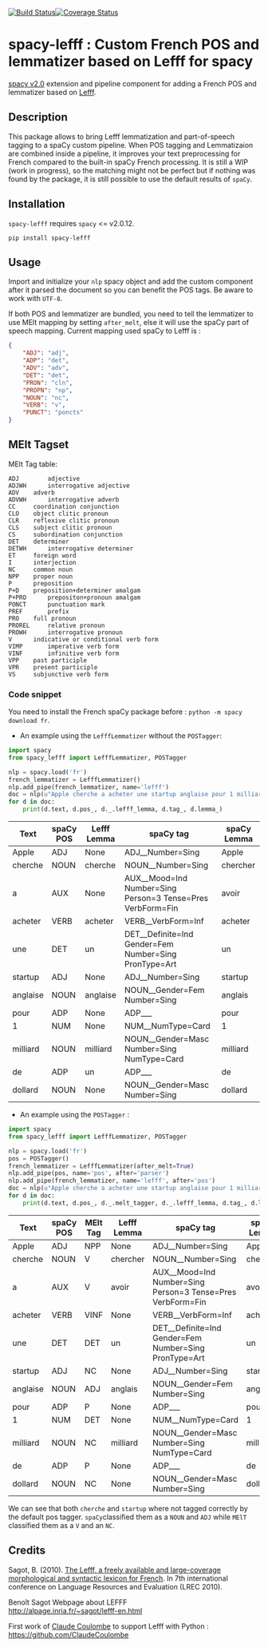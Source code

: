 [![Build Status](https://travis-ci.org/sammous/spacy-lefff.svg?branch=master)](https://travis-ci.org/sammous/spacy-lefff)[![Coverage Status](https://codecov.io/gh/sammous/spacy-lefff/badge.svg?branch=master)](https://codecov.io/gh/sammous/spacy-lefff?branch=master)
# spacy-lefff : Custom French POS and lemmatizer based on Lefff for spacy 

[spacy v2.0](https://spacy.io/usage/v2) extension and pipeline component for adding a French POS and lemmatizer based on [Lefff](https://hal.inria.fr/inria-00521242/).

## Description

This package allows to bring Lefff lemmatization and part-of-speech tagging to a spaCy custom pipeline.
When POS tagging and Lemmatizaion are combined inside a pipeline, it improves your text preprocessing for French compared to the built-in spaCy French processing.
It is still a WIP (work in progress), so the matching might not be perfect but if nothing was found by the package, it is still possible to use the default results of `spaCy`.

## Installation

`spacy-lefff` requires `spacy` <= v2.0.12.

```
pip install spacy-lefff
```

## Usage

Import and initialize your `nlp` spacy object and add the custom component after it parsed the document so you can benefit the POS tags.
Be aware to work with `UTF-8`.

If both POS and lemmatizer are bundled, you need to tell the lemmatizer to use MElt mapping by setting `after_melt`, else it will use the spaCy part of speech mapping.
Current mapping used spaCy to Lefff is :

```json
{
    "ADJ": "adj",
    "ADP": "det",
    "ADV": "adv",
    "DET": "det",
    "PRON": "cln",
    "PROPN": "np",
    "NOUN": "nc",
    "VERB": "v",
    "PUNCT": "poncts"
}
```

## MElt Tagset

MElt Tag table:

```
ADJ 	   adjective
ADJWH	   interrogative adjective
ADV	   adverb
ADVWH	   interrogative adverb
CC	   coordination conjunction
CLO	   object clitic pronoun
CLR	   reflexive clitic pronoun
CLS	   subject clitic pronoun
CS	   subordination conjunction
DET	   determiner
DETWH	   interrogative determiner
ET	   foreign word
I	   interjection
NC	   common noun
NPP	   proper noun
P	   preposition
P+D	   preposition+determiner amalgam
P+PRO	   prepositon+pronoun amalgam
PONCT	   punctuation mark
PREF	   prefix
PRO	   full pronoun
PROREL	   relative pronoun
PROWH	   interrogative pronoun
V	   indicative or conditional verb form
VIMP	   imperative verb form
VINF	   infinitive verb form
VPP	   past participle
VPR	   present participle
VS	   subjunctive verb form
```

### Code snippet

You need to install the French spaCy package before : `python -m spacy download fr`.

- An example using the `LefffLemmatizer` without the `POSTagger`:

```python
import spacy
from spacy_lefff import LefffLemmatizer, POSTagger

nlp = spacy.load('fr')
french_lemmatizer = LefffLemmatizer()
nlp.add_pipe(french_lemmatizer, name='lefff')
doc = nlp(u"Apple cherche a acheter une startup anglaise pour 1 milliard de dollard")
for d in doc:
    print(d.text, d.pos_, d._.lefff_lemma, d.tag_, d.lemma_)
```

| Text | spaCy POS | Lefff Lemma | spaCy tag | spaCy Lemma |
|-----|-----|-----|------|------|
|Apple | ADJ | None | ADJ__Number=Sing | Apple |
|cherche |NOUN |cherche |NOUN__Number=Sing| chercher|
|a |AUX |None |AUX__Mood=Ind Number=Sing Person=3 Tense=Pres VerbForm=Fin |avoir|
|acheter| VERB| acheter| VERB__VerbForm=Inf| acheter|
|une |DET |un |DET__Definite=Ind Gender=Fem Number=Sing PronType=Art |un|
|startup |ADJ |None| ADJ__Number=Sing| startup|
|anglaise |NOUN |anglaise |NOUN__Gender=Fem Number=Sing |anglais|
|pour |ADP |None| ADP___| pour|
|1 |NUM |None |NUM__NumType=Card |1|
|milliard| NOUN |milliard |NOUN__Gender=Masc Number=Sing NumType=Card| milliard|
|de | ADP |un |ADP___ |de|
|dollard | NOUN | None | NOUN__Gender=Masc Number=Sing |dollard|

- An example using the `POSTagger` :

```python
import spacy
from spacy_lefff import LefffLemmatizer, POSTagger

nlp = spacy.load('fr')
pos = POSTagger()
french_lemmatizer = LefffLemmatizer(after_melt=True)
nlp.add_pipe(pos, name='pos', after='parser')
nlp.add_pipe(french_lemmatizer, name='lefff', after='pos')
doc = nlp(u"Apple cherche a acheter une startup anglaise pour 1 milliard de dollard")
for d in doc:
    print(d.text, d.pos_, d._.melt_tagger, d._.lefff_lemma, d.tag_, d.lemma_)
```
|Text|spaCy POS|MElt Tag| Lefff Lemma| spaCy tag| spaCy Lemma|
|-----|-----|-----|-----|-----|-----|
|Apple| ADJ| NPP| None |ADJ__Number=Sing| Apple|
|cherche |NOUN |V |chercher |NOUN__Number=Sing |chercher|
|a |AUX |V| avoir| AUX__Mood=Ind Number=Sing Person=3 Tense=Pres VerbForm=Fin |avoir|
|acheter |VERB |VINF| None| VERB__VerbForm=Inf| acheter|
|une |DET |DET |un| DET__Definite=Ind Gender=Fem Number=Sing PronType=Art |un|
|startup |ADJ| NC |None |ADJ__Number=Sing|startup|
|anglaise |NOUN |ADJ| anglais| NOUN__Gender=Fem Number=Sing| anglais|
|pour |ADP |P| None| ADP___ |pour|
|1 |NUM| DET |None |NUM__NumType=Card |1|
|milliard |NOUN |NC |milliard| NOUN__Gender=Masc Number=Sing NumType=Card| milliard|
|de |ADP |P| None| ADP___ |de|
|dollard| NOUN |NC |None |NOUN__Gender=Masc Number=Sing |dollard|


We can see that both `cherche` and `startup` where not tagged correctly by the default pos tagger.
`spaCy`classified them as a `NOUN` and `ADJ` while `MElT` classified them as a `V` and an `NC`.

## Credits

Sagot, B. (2010). [The Lefff, a freely available and large-coverage morphological and syntactic lexicon for French](https://hal.inria.fr/inria-00521242/). In 7th international conference on Language Resources and Evaluation (LREC 2010).

Benoît Sagot Webpage about LEFFF<br/>
http://alpage.inria.fr/~sagot/lefff-en.html<br/>

First work of [Claude Coulombe](https://github.com/ClaudeCoulombe) to support Lefff with Python : https://github.com/ClaudeCoulombe
